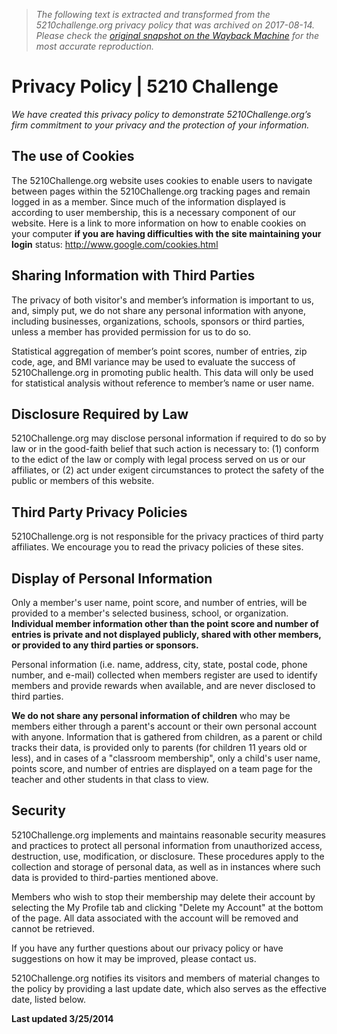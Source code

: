 > *The following text is extracted and transformed from the 5210challenge.org privacy policy that was archived on 2017-08-14. Please check the [original snapshot on the Wayback Machine](https://web.archive.org/web/20170814032510id_/http%3A//5210challenge.org/content/privacy-policy) for the most accurate reproduction.*

# Privacy Policy | 5210 Challenge

_We have created this privacy policy to demonstrate 5210Challenge.org’s firm commitment to your privacy and the protection of your information._

## The use of Cookies

The 5210Challenge.org website uses cookies to enable users to navigate between pages within the 5210Challenge.org tracking pages and remain logged in as a member. Since much of the information displayed is according to user membership, this is a necessary component of our website. Here is a link to more information on how to enable cookies on your computer **if you are having difficulties with the site maintaining your login** status: <http://www.google.com/cookies.html>

## Sharing Information with Third Parties

The privacy of both visitor's and member’s information is important to us, and, simply put, we do not share any personal information with anyone, including businesses, organizations, schools, sponsors or third parties, unless a member has provided permission for us to do so.

Statistical aggregation of member’s point scores, number of entries, zip code, age, and BMI variance may be used to evaluate the success of 5210Challenge.org in promoting public health. This data will only be used for statistical analysis without reference to member’s name or user name.

## Disclosure Required by Law

5210Challenge.org may disclose personal information if required to do so by law or in the good-faith belief that such action is necessary to: (1) conform to the edict of the law or comply with legal process served on us or our affiliates, or (2) act under exigent circumstances to protect the safety of the public or members of this website.

## Third Party Privacy Policies

5210Challenge.org is not responsible for the privacy practices of third party affiliates. We encourage you to read the privacy policies of these sites.

## Display of Personal Information

Only a member's user name, point score, and number of entries, will be provided to a member's selected business, school, or organization. **Individual member information other than the point score and number of entries is private and not displayed publicly, shared with other members, or provided to any third parties or sponsors.**

Personal information (i.e. name, address, city, state, postal code, phone number, and e-mail) collected when members register are used to identify members and provide rewards when available, and are never disclosed to third parties.

**We do not share any personal information of children** who may be members either through a parent's account or their own personal account with anyone. Information that is gathered from children, as a parent or child tracks their data, is provided only to parents (for children 11 years old or less), and in cases of a "classroom membership", only a child's user name, points score, and number of entries are displayed on a team page for the teacher and other students in that class to view.

## Security

5210Challenge.org implements and maintains reasonable security measures and practices to protect all personal information from unauthorized access, destruction, use, modification, or disclosure. These procedures apply to the collection and storage of personal data, as well as in instances where such data is provided to third-parties mentioned above.

Members who wish to stop their membership may delete their account by selecting the My Profile tab and clicking "Delete my Account" at the bottom of the page. All data associated with the account will be removed and cannot be retrieved.

If you have any further questions about our privacy policy or have suggestions on how it may be improved, please contact us.

5210Challenge.org notifies its visitors and members of material changes to the policy by providing a last update date, which also serves as the effective date, listed below.

**Last updated 3/25/2014**

